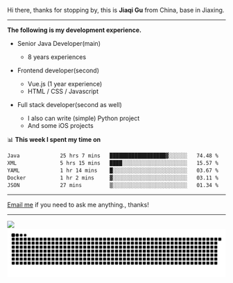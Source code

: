 Hi there, thanks for stopping by, this is **Jiaqi Gu** from China, base in Jiaxing.

---

**The following is my development experience.**

- Senior Java Developer(main)
  - 8 years experiences

- Frontend developer(second)
  - Vue.js (1 year experience)
  - HTML / CSS / Javascript
  
- Full stack developer(second as well)
  - I also can write (simple) Python project
  - And some iOS projects

📊 **This week I spent my time on**
<!--START_SECTION:waka-->

```txt
Java             25 hrs 7 mins   ██████████████████▓░░░░░░   74.48 %
XML              5 hrs 15 mins   ████░░░░░░░░░░░░░░░░░░░░░   15.57 %
YAML             1 hr 14 mins    █░░░░░░░░░░░░░░░░░░░░░░░░   03.67 %
Docker           1 hr 2 mins     ▓░░░░░░░░░░░░░░░░░░░░░░░░   03.11 %
JSON             27 mins         ▒░░░░░░░░░░░░░░░░░░░░░░░░   01.34 %
```

<!--END_SECTION:waka-->

---

[Email me](mailto:htk2klwgr@mozmail.com?subject=Hiring_from_GitHub) if you need to ask me anything., thanks!

---

![]( https://visitor-badge.glitch.me/badge?page_id=githubgujiaqi)
![]( https://github.com/droid-Q/droid-Q/raw/output/github-contribution-grid-snake.svg#gh-dark-mode-only)
